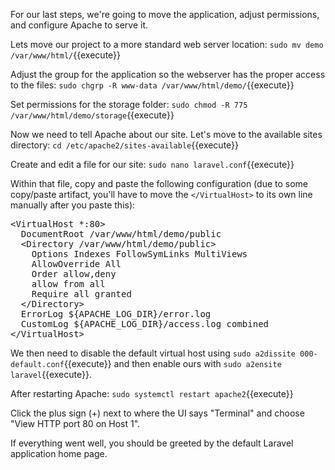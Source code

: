 For our last steps, we're going to move the application, adjust permissions, and configure Apache to serve it. 

Lets move our project to a more standard web server location:
`sudo mv demo /var/www/html/`{{execute}}

Adjust the group for the application so the webserver has the proper access to the files:
`sudo chgrp -R www-data /var/www/html/demo/`{{execute}}

Set permissions for the storage folder: 
`sudo chmod -R 775 /var/www/html/demo/storage`{{execute}}

Now we need to tell Apache about our site. Let's move to the available sites directory:
`cd /etc/apache2/sites-available`{{execute}}

Create and edit a file for our site:
`sudo nano laravel.conf`{{execute}}

Within that file, copy and paste the following configuration (due to some copy/paste artifact, you'll have to move the `</VirtualHost>` to its own line manually after you paste this):
<pre class="file" data-target="clipboard">
&lt;VirtualHost *:80&gt;
  DocumentRoot /var/www/html/demo/public
  &lt;Directory /var/www/html/demo/public&gt;
    Options Indexes FollowSymLinks MultiViews
    AllowOverride All
    Order allow,deny
    allow from all
    Require all granted
  &lt;/Directory&gt;
  ErrorLog ${APACHE_LOG_DIR}/error.log
  CustomLog ${APACHE_LOG_DIR}/access.log combined
&lt;/VirtualHost&gt;
</pre>

We then need to disable the default virtual host using `sudo a2dissite 000-default.conf`{{execute}} and then enable ours with `sudo a2ensite laravel`{{execute}}.

After restarting Apache:
`sudo systemctl restart apache2`{{execute}}

Click the plus sign (+) next to where the UI says "Terminal" and choose "View HTTP port 80 on Host 1".

If everything went well, you should be greeted by the default Laravel application home page.
